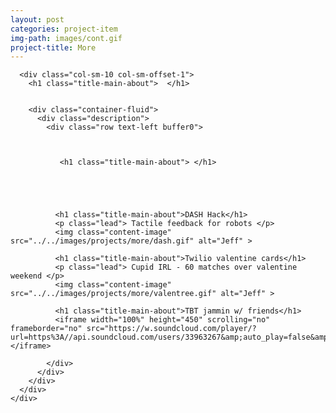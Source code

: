 ```yaml
---
layout: post
categories: project-item
img-path: images/cont.gif
project-title: More
---
```





<div class="container">
  <div class="description"> 
    <div class="row text-left">

      <div class="col-sm-10 col-sm-offset-1">
        <h1 class="title-main-about">  </h1>


        <div class="container-fluid">
          <div class="description"> 
            <div class="row text-left buffer0">



               <h1 class="title-main-about"> </h1>


              


              <h1 class="title-main-about">DASH Hack</h1>
              <p class="lead"> Tactile feedback for robots </p>
              <img class="content-image" src="../../images/projects/more/dash.gif" alt="Jeff" >

              <h1 class="title-main-about">Twilio valentine cards</h1>
              <p class="lead"> Cupid IRL - 60 matches over valentine weekend </p>
              <img class="content-image" src="../../images/projects/more/valentree.gif" alt="Jeff" >

              <h1 class="title-main-about">TBT jammin w/ friends</h1>
              <iframe width="100%" height="450" scrolling="no" frameborder="no" src="https://w.soundcloud.com/player/?url=https%3A//api.soundcloud.com/users/33963267&amp;auto_play=false&amp;hide_related=false&amp;show_comments=true&amp;show_user=true&amp;show_reposts=false&amp;visual=true"></iframe>

<!-- 
           <embed class="resume" src="../../images/rresume.pdf" alt="pdf viewer only" width="100%" height="500px" alt="pdf" pluginspage="http://www.adobe.com/products/acrobat/readstep2.html">

              <div class="embed-responsive embed-responsive-4by3">
                  <iframe class="embed-responsive-item" src="../../images/rresume.pdf"></iframe>
                </div>
 -->

		
            </div>
          </div>
        </div>
      </div>
    </div>
  </div>
</div>
